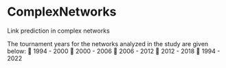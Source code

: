 # ComplexNetworks

Link prediction in complex networks

The tournament years for the networks analyzed in the study are given below:
🔸 1994 - 2000
🔸 2000 - 2006
🔸 2006 - 2012
🔸 2012 - 2018
🔸 1994 - 2022
